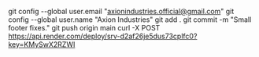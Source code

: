 git config --global user.email "axionindustries.official@gmail.com"
git config --global user.name "Axion Industries"
git add .
git commit -m "Small footer fixes."
git push origin main
curl -X POST https://api.render.com/deploy/srv-d2af26je5dus73cplfc0?key=KMySwX2RZWI